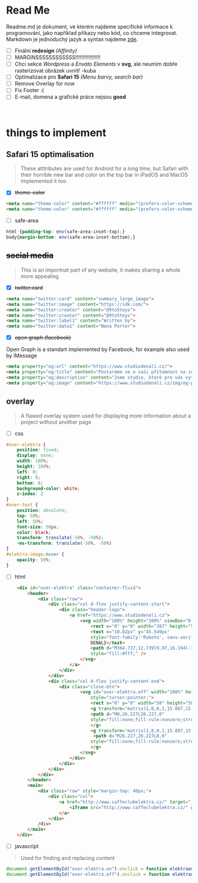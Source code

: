 # **Read Me**
<p>Readme.md je dokument, ve kterém najdeme specifické informace k programování, jako například příkazy nebo kód, co chceme integrovat. Markdown je jednoduchý jazyk a syntax najdeme <a href="https://daringfireball.net/projects/markdown/syntax>">zde</a>.</p>

- [ ] Finální **redesign** *(Affinity)*
- [ ] MARGINSSSSSSSSSSSS!!!!!!!!!!!!!!!!!
- [ ] Chci sekce *Wordpress* a *Envato Elements* v **svg**, ale neumím dobře rasterizovat obrázek uvnitř -kuba
- [ ] Optimalizace pro **Safari 15** *(Menu barvy, search bar)*
- [ ] Remove Overlay for now
- [ ] Fix Footer :(
- [ ] E-mail, domena a grafické práce nejsou **good**

<br>

# **things to implement**

## **Safari 15 optimalisation**

> These atttributes are used for Android for a long time, but Safari with their horrible new bar and color on the top bar in iPadOS and MacOS implemented it too
> 
- [x] ~~theme-color~~

```html
<meta name="theme-color" content="#ffffff" media="(prefers-color-scheme: light)">
<meta name="theme-color" content="#ffffff" media="(prefers-color-scheme: dark)">
```

- [ ] safe-area

```css
html {padding-top: env(safe-area-inset-top);}
body{margin-bottom: env(safe-area-inset-bottom);}
```

## ~~**social media**~~

> This is an importnat part of any website, it makes sharing a whole more appealing

- [x] ~~twitter:card~~

```html
<meta name="twitter:card" content="summary_large_image">
<meta name="twitter:image" content="https://idk.com/">
<meta name="twitter:creator" content="@9to5toys">
<meta name="twitter:creator" content="@9to5toys">
<meta name="twitter:label1" content="Written by">
<meta name="twitter:data1" content="Nona Porter">
```
- [x] ~~open graph (facebook)~~

Open Graph is a standart implemented by Facebook, for example also used by iMessage

```html
<meta property="og:url" content="https://www.studiodenali.cz/">
<meta property="og:title" content="Postaráme se o vaši přítomnost na internetu">
<meta property="og:description" content="Jsme studio, které pro vás vytvoří webové stránky a postará se o ně, ukážeme vám jak na sociální sítě, zařídíme, abyste byli v mapách a mnoho dalšího. To vše za jeden měsíční poplatek včetně domény a hostingu.">
<meta property="og:image" content="https://www.studiodenali.cz/img/og-preview.png">
```

## **overlay**

>A flawed overlay system used for displaying more information about a project without another page

- [ ] css

```css
#over-elektra {
    position: fixed;
    display: none;
    width: 100%;
    height: 100%;
    left: 0;
    right: 0;
    bottom: 0;
    background-color: white;
    z-index: 2
}
#over-text {
    position: absolute;
    top: 50%;
    left: 50%;
    font-size: 50px;
    color: black;
    transform: translate(-50%, -50%);
    -ms-transform: translate(-50%, -50%)
}
#elektra-image:hover {
    opacity: 50%;
}
```

- [ ] html

```html
    <div id="over-elektra" class="container-fluid">
        <header>
            <div class="row">
                <div class="col d-flex justify-content-start">
                    <div class="header-logo">
                        <a href="https://www.studiodenali.cz">
                            <svg width="100%" height="100%" viewBox="0 0 387 59">
                                <rect x="0" y="0" width="387" height="58.281" style="fill:#4f54ff;" />
                                <text x="10.82px" y="45.549px"
                                style="font-family:'Roboto', sans-serif;font-weight:900;font-size:46.203px;fill:#fff;">STUDIO
                                DENALI</text>
                                <path d="M364.737,12.739l9.97,16.194l-19.939,0l9.969,-16.194Z"
                                style="fill:#fff;" />
                            </svg>
                        </a>
                    </div>
                </div>
                <div class="col d-flex justify-content-end">
                    <div class="close-btn">
                            <svg id="over-elektra.off" width="100%" height="100%" viewBox="0 0 58 58"
                                style="cursor:pointer;">
                                <rect x="0" y="0" width="58" height="58" style="fill:#4f54ff;" />
                                <g transform="matrix(1,0,0,1,15.887,15.887)">
                                <path d="M0,26.227L26.227,0"
                                style="fill:none;fill-rule:nonzero;stroke:#fff;stroke-width:7px;" />
                                </g>
                                <g transform="matrix(1,0,0,1,15.887,15.887)">
                                 <path d="M26.227,26.227L0,0"
                                style="fill:none;fill-rule:nonzero;stroke:#fff;stroke-width:7px;" />
                                </g>
                            </svg>
                        </div>
                    </div>
                </div>
            </div>
        </header>
        <main>
            <div class="row" style="margin-top: 48px;">
                <div class="col">
                    <a href="http://www.caffeclubelektra.cz/" target="_blank">
                        <iframe src="http://www.caffeclubelektra.cz/" width="100%" height="450%" scrolling="yes"frameborder="0" title="Navštívit webové stránky Caffe Club Elektra"></iframe>
                    </a>
                </div>
            /div>
        </main>
    </div>
```

- [ ] javascript

> Used for finding and replacing content

```javascript
document.getElementById("over-elektra.on").onclick = function elektraon() { document.getElementById("over-elektra").style.display = "block"; }
document.getElementById("over-elektra.off").onclick = function elektraoff() { document.getElementById("over-elektra").style.display = "none"; }
```